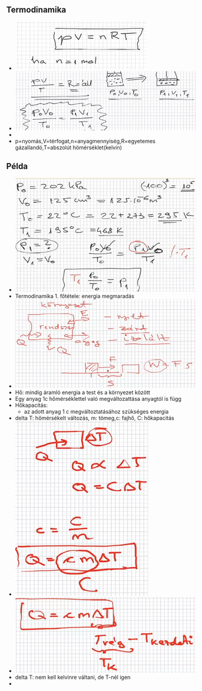 ## Termodinamika
- ![](attachment/79d84950895da27a5838d39b69851e60.png)
- ![](attachment/cd6ded53bc2c7aebddcbddba6d930770.png)
- 
- p=nyomás,V=térfogat,n=anyagmennyiség,R=egyetemes gázallandó,T=abszolút hömérséklet(kelvin)
## Példa
- ![](attachment/58be92c398a4644daaf7add95862a08e.png)
- Termodinamika 1. főtétele: energia megmaradás
- ![](attachment/16bc7e05233e14d95cf15cc7d854c776.png)
- Hő: mindig áramló energia a test és a környezet között
- Egy anyag 1c hőmérséklettel való megváltozattása anyagtól is függ
- Hőkapacitás:
	- az adott anyag 1 c megváltoztatásához szükséges energia
- delta T: hőmérsékelt változás, m: tömeg,c: fajhő, C: hőkapacitás
- ![](attachment/16223d0c19a1207e9efee232112c585b.png)
- ![](attachment/ff51956f5344b872b5ee418eb574e8fa.png)
- delta T: nem kell kelvinre váltani, de T-nél igen
- 
